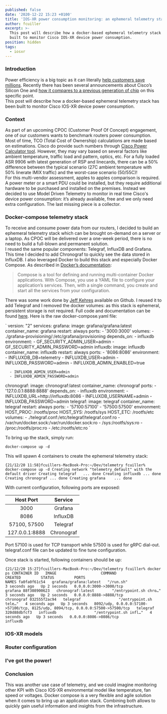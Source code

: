 ```yaml
---
published: false
date: '2020-12-22 15:23 +0100'
title: 'IOS-XR power consumption monitoring: an ephemeral telemetry stack use case'
author: fcuiller
excerpt: >-
  This post will describe how a docker-based ephemeral telemetry stack has been
  built to monitor Cisco IOS-XR device power consumption.
position: hidden
tags:
  - iosxr
---
```

### Introduction

Power efficiency is a big topic as it can literally [help customers save millions](https://blogs.cisco.com/sp/how-cisco-silicon-one-can-help-you-save-millions). Recently there has been several announcements about Cisco’s Silicon One and [how it compares to a previous generation of chip](https://blogs.cisco.com/sp/making-an-eco-friendly-network-with-cisco-silicon-one) on this specific point.  
This post will describe how a docker-based ephemeral telemetry stack has been built to monitor Cisco IOS-XR device power consumption.

### Context

As part of an upcoming CPOC (Customer Proof Of Concept) engagement, one of our customers wants to benchmark routers power consumption. Most of time, TCO (Total Cost of Ownership) calculations are made based on estimations. Cisco do provide such numbers through [Cisco Power Calculator tool](https://cpc.cloudapps.cisco.com/cpc/). However, they may vary based on several factors like ambient temperature, traffic load and pattern, optics, etc. For a fully loaded ASR 9906 with latest generation of RSP and linecards, there can be a 50% difference between the typical scenario (27C ambient temperature with 50% linerate IMIX traffic) and the worst-case scenario (50/55C)!  
For this multi-vendor assessment, apples to apples comparison is required. A power meter or a smart PDU could be installed, but they require additional hardware to be purchased and installed on the premises. Instead we decided to use Model Driven Telemetry to monitor in real time Cisco's device power consumption: it’s already available, free and we only need extra configuration. The last missing piece is a collector.

### Docker-compose telemetry stack

To receive and consume power data from our routers, I decided to build an ephemeral telemetry stack which can be brought on-demand on a server or a laptop. As CPOC will be delivered over a one-week period, there is no need to build a full-blown and permanent solution.  
I reused the same popular components: Telegraf, InfluxDB and Grafana. This time I decided to add Chronograf to quickly see the data stored in InfluxDB. I also leveraged Docker to build this stack and especially Docker Compose. As described in [Docker’s documentation](https://docs.docker.com/compose/):  
> Compose is a tool for defining and running multi-container Docker applications. With Compose, you use a YAML file to configure your application’s services. Then, with a single command, you create and start all the services from your configuration.

There was some work done by [Jeff Kehres](https://github.com/jkehres) available on Github. I reused it to add Telegraf and I removed the docker volumes: as this stack is ephemeral, persistent storage is not required. Full code and documentation can be found [here](https://github.com/fcuiller/docker-compose-telegraf-influxdb-grafana). Here is the raw docker-compose.yaml file:  

`
version: "2"
services:
  grafana:
    image: grafana/grafana:latest
    container_name: grafana
    restart: always
    ports:
      - '3000:3000'
    volumes:
      - ./grafana-provisioning/:/etc/grafana/provisioning
    depends_on:
      - influxdb
    environment:
      - GF_SECURITY_ADMIN_USER=admin
      - GF_SECURITY_ADMIN_PASSWORD=admin
  influxdb:
    image: influxdb
    container_name: influxdb
    restart: always
    ports:
      - '8086:8086'
    environment:
      - INFLUXDB_DB=telemetry
      - INFLUXDB_USER=admin
      - INFLUXDB_PASSWORD=admin
      - INFLUXDB_ADMIN_ENABLED=true

      - INFLUXDB_ADMIN_USER=admin
      - INFLUXDB_ADMIN_PASSWORD=admin
  chronograf:
    image: chronograf:latest
    container_name: chronograf
    ports:
      - '127.0.0.1:8888:8888'
    depends_on:
      - influxdb
    environment:
      - INFLUXDB_URL=http://influxdb:8086
      - INFLUXDB_USERNAME=admin
      - INFLUXDB_PASSWORD=admin
  telegraf:
    image: telegraf
    container_name: telegraf
    restart: always
    ports:
      - '57100:57100'
      - '57500:57500'
    environment:
      HOST_PROC: /rootfs/proc
      HOST_SYS: /rootfs/sys
      HOST_ETC: /rootfs/etc
    volumes:
     - ./telegraf.conf:/etc/telegraf/telegraf.conf:ro
     - /var/run/docker.sock:/var/run/docker.sock:ro
     - /sys:/rootfs/sys:ro
     - /proc:/rootfs/proc:ro
     - /etc:/rootfs/etc:ro
`

To bring up the stack, simply run:

`
docker-compose up -d
`

This will spawn 4 containers to create the ephemeral telemetry stack:

`
{21/12/20 11:58}fcuillers-MacBook-Pro:~/Dev/telemetry fcuiller% docker-compose up -d
Creating network "telemetry_default" with the default driver
Creating telegraf   ... done
Creating influxdb ... done
Creating chronograf ... done
Creating grafana    ... done
`

With current configuration, following ports are exposed:

**Host Port**|**Service**
:-----:|:-----:
3000|Grafana
8086|InfluxDB
57100, 57500|Telegraf
127.0.0.1:8888|Chronograf

Port 57100 is used for TCP transport while 57500 is used for gRPC dial-out. telegraf.conf file can be updated to fine tune configuration.   

Once stack is started, following containers should be up:

`
{21/12/20 15:27}fcuillers-MacBook-Pro:~/Dev/telemetry fcuiller% docker ps
CONTAINER ID   IMAGE                    COMMAND                  CREATED         STATUS         PORTS                                                                              NAMES
fa0fa0f61c54   grafana/grafana:latest   "/run.sh"                3 seconds ago   Up 2 seconds   0.0.0.0:3000->3000/tcp                                                             grafana
88f308900623   chronograf:latest        "/entrypoint.sh chro…"   3 seconds ago   Up 2 seconds   0.0.0.0:8888->8888/tcp                                                             chronograf
032555f2ac94   telegraf                 "/entrypoint.sh tele…"   4 seconds ago   Up 3 seconds   8092/udp, 0.0.0.0:57100->57100/tcp, 8125/udp, 8094/tcp, 0.0.0.0:57500->57500/tcp   telegraf
320d88dbfcf3   influxdb                 "/entrypoint.sh infl…"   4 seconds ago   Up 3 seconds   0.0.0.0:8086->8086/tcp                                                             influxdb
`


### IOS-XR models

### Router configuration

### I’ve got the power!

### Conclusion
This was another use case of telemetry, and we could imagine monitoring other KPI with Cisco IOS-XR environmental model like temperature, fan speed or voltages. Docker compose is a very flexible and agile solution when it comes to bring up an application stack. Combining both allows to quickly gain useful information and insights from the infrastructure.
